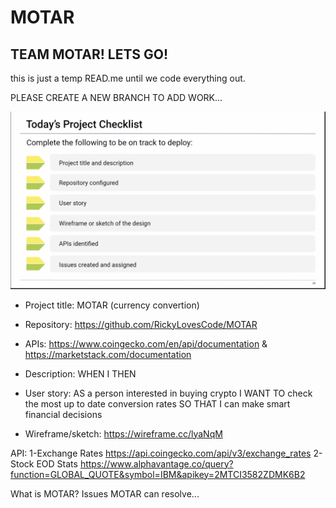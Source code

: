 # MOTAR

## TEAM MOTAR! LETS GO!

this is just a temp READ.me until we code everything out.

PLEASE CREATE A NEW BRANCH TO ADD WORK...

![Project checklist screenshot](./images/checklist.png)

- Project title: MOTAR (currency convertion)
- Repository: https://github.com/RickyLovesCode/MOTAR
- APIs: https://www.coingecko.com/en/api/documentation & https://marketstack.com/documentation
- Description:
  WHEN I
  THEN
- User story:
  AS a person interested in buying crypto
  I WANT TO check the most up to date conversion rates
  SO THAT I can make smart financial decisions

- Wireframe/sketch: https://wireframe.cc/lyaNqM

API:
1-Exchange Rates https://api.coingecko.com/api/v3/exchange_rates
2-Stock EOD Stats https://www.alphavantage.co/query?function=GLOBAL_QUOTE&symbol=IBM&apikey=2MTCI3582ZDMK6B2

What is MOTAR?
Issues MOTAR can resolve...